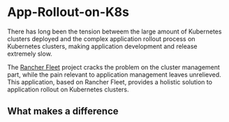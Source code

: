 # App-Rollout-on-K8s
There has long been the tension betweem the large amount of Kubernetes clusters deployed and the complex application rollout process on Kubernetes clusters, making application development and release extremely slow.

The [Rancher Fleet](https://fleet.rancher.io/) project cracks the problem on the cluster management part, while the pain relevant to application management leaves unrelieved. This application, based on Rancher Fleet, provides a holistic solution to application rollout on Kubernetes clusters.

## What makes a difference
